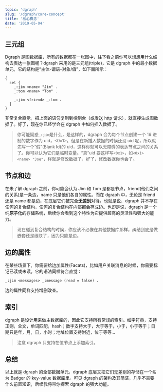 ```yaml
---
topic: 'dgraph'
slug: '/dgraph/core-concept'
title: '核心概念'
date: '2019-05-04'
---
```


## 三元组

Dgraph 是图数据库，所有的数据都在一张图中，往下看之前你可以想想用什么结构去表达一张图呢？dgraph 采用的是三元组(triple)，它是 dgraph 中的最小数据单元，它的结构是“主体-谓语-对象/值”，如下面所示：

```
{
  set {
    _:jim <name> "Jim" .
    _:tom <name> "Tom" .

    _:jim <friend> _:tom .
  }
}

```

非常复合直觉，把上面的语句复制到控制台（或发送 http 请求），就直接生成图数据了。好了，现在你已经学会在 dgraph 中如何插入数据了。

> 你可能疑惑`_:jim`是什么，是这样的，dgraph 会为每个节点创建一个 16 进制的数字作为 uid，<0x1>。但是在新插入数据的时候还没 uid 呢，所以就先写一个“假”(Blank Id)的 uid，这样你就可以无障碍的表达节点之间的关系了。你可以认为它们是临时变量。“真”uid 要这样写`<0x1>`，如`<0x1> <name> "Joe"`，样就是修改数据了，好了，修改数据你也会了。

## 节点和边

在未了解 dgraph 之前，你可能会认为 Jim 和 Tom 是都是节点，friend(他们之间的关系)是一条边，name 只是他们各自的属性。而在 dgraph 中，无论是 friend 还是 name 都是边，在底层它们被完全**无差别**对待。也就是说，dgraph 并不存在任何的复合结构，任何的复合结构在内部都会存成边。也即是说，dgraph 是一个纯**原子化**的存储系统，后续你会看到这个特性为它提供超高的灵活性和强大的能力。

> 现在碰到复合结构的时候，你应该不必像在其他数据库那样，纠结到底是做嵌套还是级联了，因为只能是边。

## 边的属性

在某些场景下，你需要给边加属性(Facats)，比如用户关联消息的时候，你需要标记已读或未读。它的语法同样符合直觉：

```
_:jim <messages> _:message (read = false) .
```

边的属性同样支持增删改查。

## 索引

dgraph 是设计用来做主数据库的，因此它支持所有常规的索引。如字符串，支持正则，全文，单词匹配，hash；数字支持大于，大于等于，小于，小于等于；日期只是年，月，日，小时；地址位置支持附近，位于等等...

> 注意 dgraph 只支持在值节点上添加索引。

## 总结

以上就是 dgraph 的全部数据单元，dgraph 底层又把它们无差别的存储在一个名为 Badger 的 key-value 数据库里。可见 dgraph 的架构及其简洁，几乎不需要什么前置知识，后续我将带你探索 dgraph 的强大功能。
